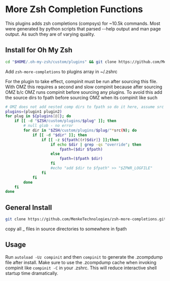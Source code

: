 # More Zsh Completion Functions

This plugins adds zsh completions (compsys) for ~10.5k commands.
Most were generated by python scripts that parsed --help output and man page output.
As such they are of varying quality.


## Install for Oh My Zsh

```sh
cd "$HOME/.oh-my-zsh/custom/plugins" && git clone https://github.com/MenkeTechnologies/zsh-more-completions.git
```

Add `zsh-more-completions` to plugins array in ~/.zshrc

For the plugin to take effect, compinit must be run after sourcing this file.
With OMZ this requires a second and slow compinit because after sourcing OMZ b/c OMZ runs compinit before sourcing any plugins.
To avoid this add the source dirs to fpath before sourcing OMZ when its compinit like such
```sh
# OMZ does not add nested comp dirs to fpath so do it here, assume src
plugins=(plugin1 plugin2)
for plug in ${plugins[@]}; do
    if [[ -d "$ZSH/custom/plugins/$plug" ]]; then
        # null glob - no error
        for dir in "$ZSH/custom/plugins/$plug/"*src(N); do
            if [[ -d "$dir" ]]; then
                if [[ -z ${fpath[(r)$dir]} ]];then
                    if echo $dir | grep -qs "override"; then
                        fpath=($dir $fpath)
                    else
                        fpath=($fpath $dir)
                    fi
                    #echo "add $dir to $fpath" >> "$ZPWR_LOGFILE"
                fi
            fi
        done
    fi
done

```

## General Install

```sh
git clone https://github.com/MenkeTechnologies/zsh-more-completions.git
```

copy all _ files in source directories to somewhere in fpath

## Usage
Run  `autoload -Uz compinit` and then `compinit` to generate the .zcompdump file after install.
Make sure to use the .zcompdump cache when invoking compinit like `compinit -C` in your .zshrc.
This will reduce interactive shell startup time dramatically.

